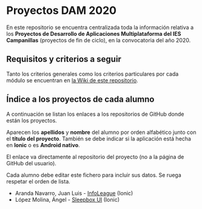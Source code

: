 # Proyectos DAM 2020

En este repositorio se encuentra centralizada toda la información relativa a los **Proyectos de Desarrollo de Aplicaciones Multiplataforma del IES Campanillas** (proyectos de fin de ciclo), en la convocatoria del año 2020.

## Requisitos y criterios a seguir

Tanto los criterios generales como los criterios particulares por cada módulo se encuentran en [la Wiki de este repositorio](https://github.com/IESCampanillas/proyectos-dam-2020/wiki).

## Índice a los proyectos de cada alumno

A continuación se listan los enlaces a los repositorios de GitHub donde están los proyectos.

Aparecen los **apellidos** y **nombre** del alumno por orden alfabético junto con el **título del proyecto**. También se debe indicar si la aplicación está hecha en **Ionic** o es **Android nativo**.

El enlace va directamente al repositorio del proyecto (no a la página de GitHub del usuario).

Cada alumno debe editar este fichero para incluir sus datos. Se ruega respetar el orden de lista.

* Aranda Navarro, Juan Luis - [InfoLeague](https://github.com/JuanLuisAranda/InfoLeague) (Ionic)
* López Molina, Ángel - [Sleepbox UI](https://github.com/almAngel/sleepbox-ui) (Ionic)

